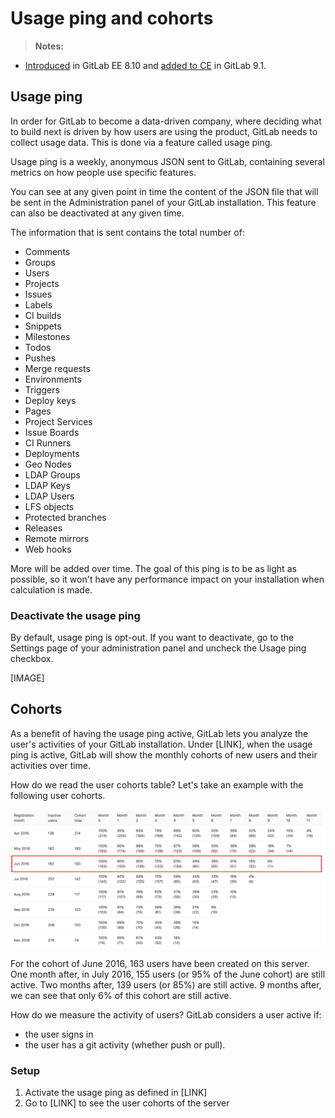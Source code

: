 # Usage ping and cohorts

> **Notes:**
- [Introduced][ee-380] in GitLab EE 8.10 and [added to CE][ce-23361] in GitLab 9.1.

## Usage ping

In order for GitLab to become a data-driven company, where deciding what to
build next is driven by how users are using the product, GitLab needs to collect
usage data. This is done via a feature called usage ping.

Usage ping is a weekly, anonymous JSON sent to GitLab, containing several
metrics on how people use specific features.

You can see at any given point in time the content of the JSON file that will be
sent in the Administration panel of your GitLab installation. This feature can
also be deactivated at any given time.

The information that is sent contains the total number of:
* Comments
* Groups
* Users
* Projects
* Issues
* Labels
* CI builds
* Snippets
* Milestones
* Todos
* Pushes
* Merge requests
* Environments
* Triggers
* Deploy keys
* Pages
* Project Services
* Issue Boards
* CI Runners
* Deployments
* Geo Nodes
* LDAP Groups
* LDAP Keys
* LDAP Users
* LFS objects
* Protected branches
* Releases
* Remote mirrors
* Web hooks

More will be added over time. The goal of this ping is to be as light as
possible, so it won't have any performance impact on your installation when
calculation is made.

### Deactivate the usage ping

By default, usage ping is opt-out. If you want to deactivate, go to the Settings
page of your administration panel and uncheck the Usage ping checkbox.

[IMAGE]

## Cohorts

As a benefit of having the usage ping active, GitLab lets you analyze the user's
activities of your GitLab installation. Under [LINK], when the usage ping is
active, GitLab will show the monthly cohorts of new users and their activities
over time.

How do we read the user cohorts table? Let's take an example with the following
user cohorts.

![User cohort example](img/cohorts.png)

For the cohort of June 2016, 163 users have been created on this server. One
month after, in July 2016, 155 users (or 95% of the June cohort) are still
active. Two months after, 139 users (or 85%) are still active. 9 months after,
we can see that only 6% of this cohort are still active.

How do we measure the activity of users? GitLab considers a user active if:
* the user signs in
* the user has a git activity (whether push or pull).

### Setup

1. Activate the usage ping as defined in [LINK]
2. Go to [LINK] to see the user cohorts of the server

[ee-380]: https://gitlab.com/gitlab-org/gitlab-ee/issues/380
[ce-23361]: https://gitlab.com/gitlab-org/gitlab-ce/issues/23361
